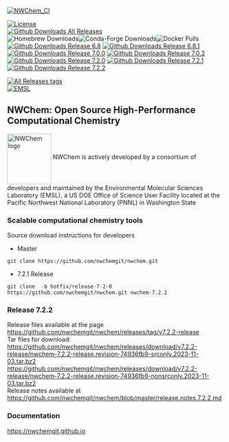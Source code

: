 <!---[![Build Status](https://img.shields.io/endpoint.svg?url=https%3A%2F%2Factions-badge.atrox.dev%2Fnwchemgit%2Fnwchem%2Fbadge%3Fref%3Dmaster&style=flat)](https://actions-badge.atrox.dev/nwchemgit/nwchem/goto?ref=master)--->
[![NWChem_CI](https://img.shields.io/github/actions/workflow/status/nwchemgit/nwchem/github_actions.yml?style=plastic)](https://github.com/nwchemgit/nwchem/actions)   
<!---[![Build Travis-CI Status](https://img.shields.io/travis/nwchemgit/nwchem.svg)](https://travis-ci.org/nwchemgit/nwchem/builds)--->
[![License](https://img.shields.io/badge/license-ECL2-blue.svg)](https://raw.githubusercontent.com/nwchemgit/nwchem/master/LICENSE.md)  
[![Github Downloads All Releases](https://img.shields.io/github/downloads/nwchemgit/nwchem/total.svg)](https://github.com/nwchemgit/nwchem/releases)   
![Homebrew Downloads](https://img.shields.io/homebrew/installs/dy/nwchem?label=Homebrew%20downloads)![Conda-Forge Downloads](https://img.shields.io/conda/dn/conda-forge/nwchem?label=Conda-forge%20downloads)![Docker Pulls](https://img.shields.io/docker/pulls/nwchemorg/nwchem-700.fedora.sockets?label=Docker%20pulls)    
[![Github Downloads Release 6.8](https://img.shields.io/github/downloads/nwchemgit/nwchem/v6.8-release/total.svg)](https://github.com/nwchemgit/nwchem/releases/tag/v6.8-release)
[![Github Downloads Release 6.8.1](https://img.shields.io/github/downloads/nwchemgit/nwchem/6.8.1-release/total.svg)](https://github.com/nwchemgit/nwchem/releases/tag/6.8.1-release)
[![Github Downloads Release 7.0.0](https://img.shields.io/github/downloads/nwchemgit/nwchem/v7.0.0-release/total.svg)](https://github.com/nwchemgit/nwchem/releases/tag/v7.0.0-release)
[![Github Downloads Release 7.0.2](https://img.shields.io/github/downloads/nwchemgit/nwchem/v7.0.2-release/total.svg)](https://github.com/nwchemgit/nwchem/releases/tag/v7.0.2-release)
[![Github Downloads Release 7.2.0](https://img.shields.io/github/downloads/nwchemgit/nwchem/v7.2.0-release/total.svg)](https://github.com/nwchemgit/nwchem/releases/tag/v7.2.0-release)
[![Github Downloads Release 7.2.1](https://img.shields.io/github/downloads/nwchemgit/nwchem/v7.2.1-release/total.svg)](https://github.com/nwchemgit/nwchem/releases/tag/v7.2.1-release)  
[![Github Downloads Release 7.2.2](https://img.shields.io/github/downloads/nwchemgit/nwchem/v7.2.2-release/total.svg)](https://github.com/nwchemgit/nwchem/releases/tag/v7.2.2-release)  

[![All Releases tags](https://img.shields.io/github/release/nwchemgit/nwchem/all.svg)](https://github.com/nwchemgit/nwchem/releases)  
[![EMSL](https://rawgit.com/nwchemgit/nwchem/master/contrib/git.nwchem/emsl_logo2.svg)](https://www.emsl.pnl.gov)
 
## NWChem: Open Source High-Performance Computational Chemistry
<img alt="NWChem logo" src="https://raw.githubusercontent.com/nwchemgit/nwchem/master/contrib/git.nwchem/MS3_logo_cropped.png" align=middle width="102pt" height="117pt"/>  
NWChem is actively developed by a consortium of developers and maintained by the Environmental Molecular Sciences Laboratory (EMSL), a US DOE Office of Science User Facility
located at the Pacific Northwest National Laboratory (PNNL) in Washington State

### Scalable computational chemistry tools

Source download instructions for developers

* Master
```
git clone https://github.com/nwchemgit/nwchem.git
```
* 7.2.1 Release
```
git clone  -b hotfix/release-7-2-0 https://github.com/nwchemgit/nwchem.git nwchem-7.2.2
```
### Release 7.2.2

Release files available at the page  
https://github.com/nwchemgit/nwchem/releases/tag/v7.2.2-release    
Tar files for download:  
https://github.com/nwchemgit/nwchem/releases/download/v7.2.2-release/nwchem-7.2.2-release.revision-74936fb9-srconly.2023-11-03.tar.bz2  
https://github.com/nwchemgit/nwchem/releases/download/v7.2.2-release/nwchem-7.2.2-release.revision-74936fb9-nonsrconly.2023-11-03.tar.bz2  
Release notes available at  
https://github.com/nwchemgit/nwchem/blob/master/release.notes.7.2.2.md  

### Documentation
https://nwchemgit.github.io
